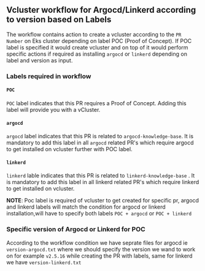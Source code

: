 ## Vcluster workflow for Argocd/Linkerd according to version based on Labels


The workflow contains action to create a vcluster according to the `PR Number` on Eks cluster depending on label POC (Proof of Concept). If POC label is specified it would create vcluster and on top of it would perform specific actions if required as installing `argocd` or `linkerd` depending on label and version as input.


### Labels required in workflow

#### `POC`

`POC` label indicates that this PR requires a Proof of Concept. Adding this label will provide you with a vCluster.

#### `argocd`

`argocd` label indicates that this PR is related to `argocd-knowledge-base`. It is mandatory to add this label in all `argocd` related PR's which require argocd to get installed on vcluster further with POC label.

#### `linkerd`

`linkerd` lable indicates that this PR is related to `linkerd-knowledge-base` . It is mandatory to add this label in all linkerd related PR's which require linkerd to get installed on vcluster. 

**NOTE**: Poc label is required of vcluster to get created for specific pr, argocd and linkerd labels will match the condition for argocd or linkerd installation,will have to specify both labels `POC + argocd` or `POC + linkerd`


### Specific version of Argocd or Linkerd for POC

According to the workflow condition we have seprate files for argocd ie `version-argocd.txt` where we should specify the version we wand to work on for example `v2.5.16` while creating the PR with labels, same for linkerd we have `version-linkerd.txt`

### 

